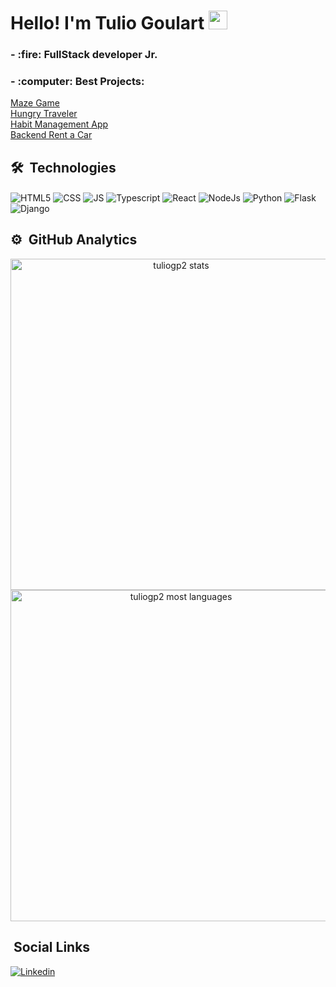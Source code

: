 <h1>Hello! I'm Tulio Goulart <img src="https://raw.githubusercontent.com/KaueMarques/KaueMarques/master/hi.gif" width="30px"></h1>

<h3>- :fire: FullStack developer Jr.</h3>
<h3>- :computer: Best Projects:</h3>

[Maze Game](https://github.com/Kenzie-Academy-Brasil-Developers/maze-game)<br>
[Hungry Traveler](https://github.com/hericfelix/hungry-traveler)<br>
[Habit Management App](https://github.com/Christian-mf25/projeto-gestao-de-habitos)<br>
[Backend Rent a Car](https://github.com/raissalst/carrentals)


##  🛠 &nbsp;Technologies

<p align="left">

<img align="center" alt="HTML5" SRC="https://img.shields.io/badge/HTML5-E34F26?style=for-the-badge&logo=html5&logoColor=white">

<img align="center" alt="CSS" SRC="https://img.shields.io/badge/CSS3-1572B6?style=for-the-badge&logo=css3&logoColor=white">

<img align="center" alt="JS" SRC="https://img.shields.io/badge/JavaScript-F7DF1E?style=for-the-badge&logo=javascript&logoColor=black">
  
<img align="center" alt="Typescript" SRC="https://img.shields.io/badge/TypeScript-007ACC?style=for-the-badge&logo=typescript&logoColor=white)">

<img align="center" alt="React" SRC="https://img.shields.io/badge/React-20232A?style=for-the-badge&logo=react&logoColor=61DAFB">

<img align="center" alt="NodeJs" SRC="https://img.shields.io/badge/Node.js-43853D?style=for-the-badge&logo=node.js&logoColor=white">

<img align="center" alt="Python" SRC="https://img.shields.io/badge/Python-3776AB?style=for-the-badge&logo=python&logoColor=white">

<img align="center" alt="Flask" SRC="https://img.shields.io/badge/Flask-000000?style=for-the-badge&logo=flask&logoColor=white">

<img align="center" alt="Django" SRC="https://img.shields.io/badge/Django-092E20?style=for-the-badge&logo=django&logoColor=white">
 
</p>

## ⚙️ &nbsp;GitHub Analytics

<p align="center">

<img width="530em" src="https://github-readme-stats.vercel.app/api?username=tuliogp2&show_icons=true&theme=dark" alt="tuliogp2 stats"/>

<img width="530em" src="https://github-readme-stats.vercel.app/api/top-langs/?username=tuliogp2&theme=synthwave" alt="tuliogp2 most languages"/>

</p>

## &nbsp;Social Links

[![Linkedin](https://img.shields.io/badge/LinkedIn-0077B5?style=for-the-badge&logo=linkedin&logoColor=white)](https://www.linkedin.com/in/tulio-goulart-pereira/)
